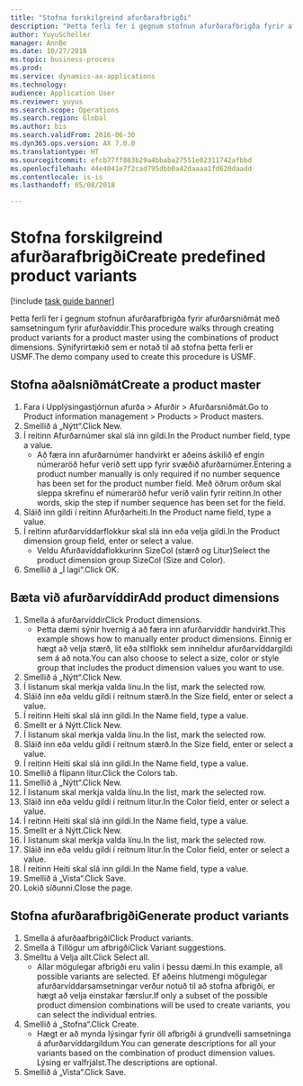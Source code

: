 ```yaml
--- 
title: "Stofna forskilgreind afurðarafbrigði"
description: "Þetta ferli fer í gegnum stofnun afurðarafbrigða fyrir afurðarsniðmát með samsetningum fyrir afurðavíddir."
author: YuyuScheller
manager: AnnBe
ms.date: 10/27/2016
ms.topic: business-process
ms.prod: 
ms.service: dynamics-ax-applications
ms.technology: 
audience: Application User
ms.reviewer: yuyus
ms.search.scope: Operations
ms.search.region: Global
ms.author: bis
ms.search.validFrom: 2016-06-30
ms.dyn365.ops.version: AX 7.0.0
ms.translationtype: HT
ms.sourcegitcommit: efcb77ff883b29a4bbaba27551e02311742afbbd
ms.openlocfilehash: 44e4041e7f2cad795dbb0a42daaaa1fd620daadd
ms.contentlocale: is-is
ms.lasthandoff: 05/08/2018

---
```

# <a name="create-predefined-product-variants"></a><span data-ttu-id="0899e-103">Stofna forskilgreind afurðarafbrigði</span><span class="sxs-lookup"><span data-stu-id="0899e-103">Create predefined product variants</span></span>

[!include [task guide banner](../../includes/task-guide-banner.md)]

<span data-ttu-id="0899e-104">Þetta ferli fer í gegnum stofnun afurðarafbrigða fyrir afurðarsniðmát með samsetningum fyrir afurðavíddir.</span><span class="sxs-lookup"><span data-stu-id="0899e-104">This procedure walks through creating product variants for a product master using the combinations of product dimensions.</span></span> <span data-ttu-id="0899e-105">Sýnifyrirtækið sem er notað til að stofna þetta ferli er USMF.</span><span class="sxs-lookup"><span data-stu-id="0899e-105">The demo company used to create this procedure is USMF.</span></span>


## <a name="create-a-product-master"></a><span data-ttu-id="0899e-106">Stofna aðalsniðmát</span><span class="sxs-lookup"><span data-stu-id="0899e-106">Create a product master</span></span>
1. <span data-ttu-id="0899e-107">Fara í Upplýsingastjórnun afurða > Afurðir > Afurðarsniðmát.</span><span class="sxs-lookup"><span data-stu-id="0899e-107">Go to Product information management > Products > Product masters.</span></span>
2. <span data-ttu-id="0899e-108">Smellið á „Nýtt“.</span><span class="sxs-lookup"><span data-stu-id="0899e-108">Click New.</span></span>
3. <span data-ttu-id="0899e-109">Í reitinn Afurðarnúmer skal slá inn gildi.</span><span class="sxs-lookup"><span data-stu-id="0899e-109">In the Product number field, type a value.</span></span>
    * <span data-ttu-id="0899e-110">Að færa inn afurðarnúmer handvirkt er aðeins áskilið ef engin númeraröð hefur verið sett upp fyrir svæðið afurðarnúmer.</span><span class="sxs-lookup"><span data-stu-id="0899e-110">Entering a product number manually is only required if no number sequence has been set for the product number field.</span></span> <span data-ttu-id="0899e-111">Með öðrum orðum skal sleppa skrefinu ef númeraröð hefur verið valin fyrir reitinn.</span><span class="sxs-lookup"><span data-stu-id="0899e-111">In other words, skip the step if number sequence has been set for the field.</span></span>  
4. <span data-ttu-id="0899e-112">Sláið inn gildi í reitinn Afurðarheiti.</span><span class="sxs-lookup"><span data-stu-id="0899e-112">In the Product name field, type a value.</span></span>
5. <span data-ttu-id="0899e-113">Í reitinn afurðarvíddarflokkur skal slá inn eða velja gildi.</span><span class="sxs-lookup"><span data-stu-id="0899e-113">In the Product dimension group field, enter or select a value.</span></span>
    * <span data-ttu-id="0899e-114">Veldu Afurðavíddaflokkurinn SizeCol (stærð og Litur)</span><span class="sxs-lookup"><span data-stu-id="0899e-114">Select the product dimension group SizeCol (Size and Color).</span></span>  
6. <span data-ttu-id="0899e-115">Smellið á „Í lagi“.</span><span class="sxs-lookup"><span data-stu-id="0899e-115">Click OK.</span></span>

## <a name="add-product-dimensions"></a><span data-ttu-id="0899e-116">Bæta við afurðarvíddir</span><span class="sxs-lookup"><span data-stu-id="0899e-116">Add product dimensions</span></span>
1. <span data-ttu-id="0899e-117">Smella á afurðarvíddir</span><span class="sxs-lookup"><span data-stu-id="0899e-117">Click Product dimensions.</span></span>
    * <span data-ttu-id="0899e-118">Þetta dæmi sýnir hvernig á að færa inn afurðarvíddir handvirkt.</span><span class="sxs-lookup"><span data-stu-id="0899e-118">This example shows how to manually enter product dimensions.</span></span> <span data-ttu-id="0899e-119">Einnig er hægt að velja stærð, lit eða stílflokk sem inniheldur afurðarvíddargildi sem á að nota.</span><span class="sxs-lookup"><span data-stu-id="0899e-119">You can also choose to select a size, color or style group that includes the product dimension values you want to use.</span></span>  
2. <span data-ttu-id="0899e-120">Smellið á „Nýtt“.</span><span class="sxs-lookup"><span data-stu-id="0899e-120">Click New.</span></span>
3. <span data-ttu-id="0899e-121">Í listanum skal merkja valda línu.</span><span class="sxs-lookup"><span data-stu-id="0899e-121">In the list, mark the selected row.</span></span>
4. <span data-ttu-id="0899e-122">Sláið inn eða veldu gildi í reitnum stærð.</span><span class="sxs-lookup"><span data-stu-id="0899e-122">In the Size field, enter or select a value.</span></span>
5. <span data-ttu-id="0899e-123">Í reitinn Heiti skal slá inn gildi.</span><span class="sxs-lookup"><span data-stu-id="0899e-123">In the Name field, type a value.</span></span>
6. <span data-ttu-id="0899e-124">Smellt er á Nýtt.</span><span class="sxs-lookup"><span data-stu-id="0899e-124">Click New.</span></span>
7. <span data-ttu-id="0899e-125">Í listanum skal merkja valda línu.</span><span class="sxs-lookup"><span data-stu-id="0899e-125">In the list, mark the selected row.</span></span>
8. <span data-ttu-id="0899e-126">Sláið inn eða veldu gildi í reitnum stærð.</span><span class="sxs-lookup"><span data-stu-id="0899e-126">In the Size field, enter or select a value.</span></span>
9. <span data-ttu-id="0899e-127">Í reitinn Heiti skal slá inn gildi.</span><span class="sxs-lookup"><span data-stu-id="0899e-127">In the Name field, type a value.</span></span>
10. <span data-ttu-id="0899e-128">Smellið á flipann litur.</span><span class="sxs-lookup"><span data-stu-id="0899e-128">Click the Colors tab.</span></span>
11. <span data-ttu-id="0899e-129">Smellið á „Nýtt“.</span><span class="sxs-lookup"><span data-stu-id="0899e-129">Click New.</span></span>
12. <span data-ttu-id="0899e-130">Í listanum skal merkja valda línu.</span><span class="sxs-lookup"><span data-stu-id="0899e-130">In the list, mark the selected row.</span></span>
13. <span data-ttu-id="0899e-131">Sláið inn eða veldu gildi í reitnum litur.</span><span class="sxs-lookup"><span data-stu-id="0899e-131">In the Color field, enter or select a value.</span></span>
14. <span data-ttu-id="0899e-132">Í reitinn Heiti skal slá inn gildi.</span><span class="sxs-lookup"><span data-stu-id="0899e-132">In the Name field, type a value.</span></span>
15. <span data-ttu-id="0899e-133">Smellt er á Nýtt.</span><span class="sxs-lookup"><span data-stu-id="0899e-133">Click New.</span></span>
16. <span data-ttu-id="0899e-134">Í listanum skal merkja valda línu.</span><span class="sxs-lookup"><span data-stu-id="0899e-134">In the list, mark the selected row.</span></span>
17. <span data-ttu-id="0899e-135">Sláið inn eða veldu gildi í reitnum litur.</span><span class="sxs-lookup"><span data-stu-id="0899e-135">In the Color field, enter or select a value.</span></span>
18. <span data-ttu-id="0899e-136">Í reitinn Heiti skal slá inn gildi.</span><span class="sxs-lookup"><span data-stu-id="0899e-136">In the Name field, type a value.</span></span>
19. <span data-ttu-id="0899e-137">Smellið á „Vista“.</span><span class="sxs-lookup"><span data-stu-id="0899e-137">Click Save.</span></span>
20. <span data-ttu-id="0899e-138">Lokið síðunni.</span><span class="sxs-lookup"><span data-stu-id="0899e-138">Close the page.</span></span>

## <a name="generate-product-variants"></a><span data-ttu-id="0899e-139">Stofna afurðarafbrigði</span><span class="sxs-lookup"><span data-stu-id="0899e-139">Generate product variants</span></span>
1. <span data-ttu-id="0899e-140">Smella á afurðaafbrigði</span><span class="sxs-lookup"><span data-stu-id="0899e-140">Click Product variants.</span></span>
2. <span data-ttu-id="0899e-141">Smella á Tillögur um afbrigði</span><span class="sxs-lookup"><span data-stu-id="0899e-141">Click Variant suggestions.</span></span>
3. <span data-ttu-id="0899e-142">Smelltu á Velja allt.</span><span class="sxs-lookup"><span data-stu-id="0899e-142">Click Select all.</span></span>
    * <span data-ttu-id="0899e-143">Allar mögulegar afbrigði eru valin í þessu dæmi.</span><span class="sxs-lookup"><span data-stu-id="0899e-143">In this example, all possible variants are selected.</span></span> <span data-ttu-id="0899e-144">Ef aðeins hlutmengi mögulegar afurðarvíddarsamsetningar verður notuð til að stofna afbrigði, er hægt að velja einstakar færslur.</span><span class="sxs-lookup"><span data-stu-id="0899e-144">If only a subset of the possible product dimension combinations will be used to create variants, you can select the individual entries.</span></span>  
4. <span data-ttu-id="0899e-145">Smellið á „Stofna“.</span><span class="sxs-lookup"><span data-stu-id="0899e-145">Click Create.</span></span>
    * <span data-ttu-id="0899e-146">Hægt er að mynda lýsingar fyrir öll afbrigði á grundvelli samsetninga á afurðarvíddargildum.</span><span class="sxs-lookup"><span data-stu-id="0899e-146">You can generate descriptions for all your variants based on the combination of product dimension values.</span></span> <span data-ttu-id="0899e-147">Lýsing er valfrjálst.</span><span class="sxs-lookup"><span data-stu-id="0899e-147">The descriptions are optional.</span></span>  
5. <span data-ttu-id="0899e-148">Smellið á „Vista“.</span><span class="sxs-lookup"><span data-stu-id="0899e-148">Click Save.</span></span>


